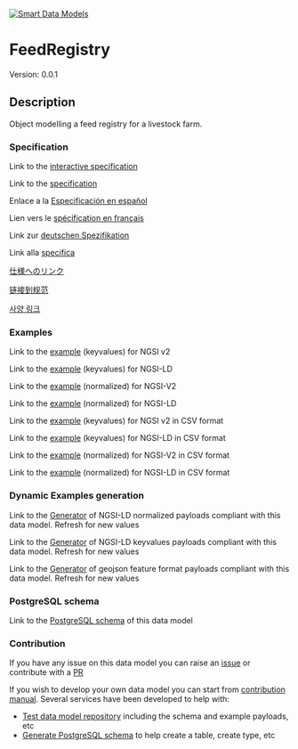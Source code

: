 [![Smart Data Models](https://smartdatamodels.org/wp-content/uploads/2022/01/SmartDataModels_logo.png "Logo")](https://smartdatamodels.org)
# FeedRegistry
Version: 0.0.1

## Description 

Object modelling a feed registry for a livestock farm.
### Specification

Link to the [interactive specification](https://swagger.lab.fiware.org/?url=https://smart-data-models.github.io/dataModel.Agrifood/FeedRegistry/swagger.yaml)

Link to the [specification](https://github.com/smart-data-models/dataModel.Agrifood/blob/master/FeedRegistry/doc/spec.md)

Enlace a la [Especificación en español](https://github.com/smart-data-models/dataModel.Agrifood/blob/master/FeedRegistry/doc/spec_ES.md)

Lien vers le [spécification en français](https://github.com/smart-data-models/dataModel.Agrifood/blob/master/FeedRegistry/doc/spec_FR.md)

Link zur [deutschen Spezifikation](https://github.com/smart-data-models/dataModel.Agrifood/blob/master/FeedRegistry/doc/spec_DE.md)

Link alla [specifica](https://github.com/smart-data-models/dataModel.Agrifood/blob/master/FeedRegistry/doc/spec_IT.md)

[仕様へのリンク](https://github.com/smart-data-models/dataModel.Agrifood/blob/master/FeedRegistry/doc/spec_JA.md)

[链接到规范](https://github.com/smart-data-models/dataModel.Agrifood/blob/master/FeedRegistry/doc/spec_ZH.md)

[사양 링크](https://github.com/smart-data-models/dataModel.Agrifood/blob/master/FeedRegistry/doc/spec_KO.md)
### Examples

Link to the [example](https://smart-data-models.github.io/dataModel.Agrifood/FeedRegistry/examples/example.json) (keyvalues) for NGSI v2

Link to the [example](https://smart-data-models.github.io/dataModel.Agrifood/FeedRegistry/examples/example.jsonld) (keyvalues) for NGSI-LD

Link to the [example](https://smart-data-models.github.io/dataModel.Agrifood/FeedRegistry/examples/example-normalized.json) (normalized) for NGSI-V2

Link to the [example](https://smart-data-models.github.io/dataModel.Agrifood/FeedRegistry/examples/example-normalized.jsonld) (normalized) for NGSI-LD

Link to the [example](https://github.com/smart-data-models/dataModel.Agrifood/blob/master/FeedRegistry/examples/example.json.csv) (keyvalues) for NGSI v2 in CSV format

Link to the [example](https://github.com/smart-data-models/dataModel.Agrifood/blob/master/FeedRegistry/examples/example.jsonld.csv) (keyvalues) for NGSI-LD in CSV format

Link to the [example](https://github.com/smart-data-models/dataModel.Agrifood/blob/master/FeedRegistry/examples/example-normalized.json.csv) (normalized) for NGSI-V2 in CSV format

Link to the [example](https://github.com/smart-data-models/dataModel.Agrifood/blob/master/FeedRegistry/examples/example-normalized.jsonld.csv) (normalized) for NGSI-LD in CSV format
### Dynamic Examples generation

Link to the [Generator](https://smartdatamodels.org/extra/ngsi-ld_generator.php?schemaUrl=https://raw.githubusercontent.com/smart-data-models/dataModel.Agrifood/master/FeedRegistry/schema.json&email=info@smartdatamodels.org) of NGSI-LD normalized payloads compliant with this data model. Refresh for new values

Link to the [Generator](https://smartdatamodels.org/extra/ngsi-ld_generator_keyvalues.php?schemaUrl=https://raw.githubusercontent.com/smart-data-models/dataModel.Agrifood/master/FeedRegistry/schema.json&email=info@smartdatamodels.org) of NGSI-LD keyvalues payloads compliant with this data model. Refresh for new values

Link to the [Generator](https://smartdatamodels.org/extra/geojson_features_generator.php?schemaUrl=https://raw.githubusercontent.com/smart-data-models/dataModel.Agrifood/master/FeedRegistry/schema.json&email=info@smartdatamodels.org) of geojson feature format payloads compliant with this data model. Refresh for new values
### PostgreSQL schema

Link to the [PostgreSQL schema](https://github.com/smart-data-models/dataModel.Agrifood/blob/master/FeedRegistry/schema.sql) of this data model
### Contribution

 If you have any issue on this data model you can raise an [issue](https://github.com/smart-data-models/dataModel.Agrifood/issues)  or contribute with a [PR](https://github.com/smart-data-models/dataModel.Agrifood/pulls)

 If you wish to develop your own data model you can start from [contribution manual](https://bit.ly/contribution_manual). Several services have been developed to help with: 
 - [Test data model repository](https://smartdatamodels.org/index.php/data-models-contribution-api/) including the schema and example payloads, etc
 - [Generate PostgreSQL schema](https://smartdatamodels.org/index.php/sql-service/) to help create a table, create type, etc